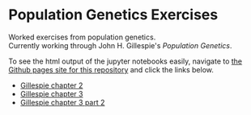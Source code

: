 # Population Genetics Exercises

Worked exercises from population genetics.   
Currently working through John H. Gillespie's *Population Genetics*.

To see the html output of the jupyter notebooks easily, navigate to [the Github pages site for this repository](https://aerin13.github.io/PopGenExercises/) and click the links below. 

- [Gillespie chapter 2](GillespieCh2.html)
- [Gillespie chapter 3](GillespieCh3.html)
- [Gillespie chapter 3 part 2](GillespieCh3Part2.html)
